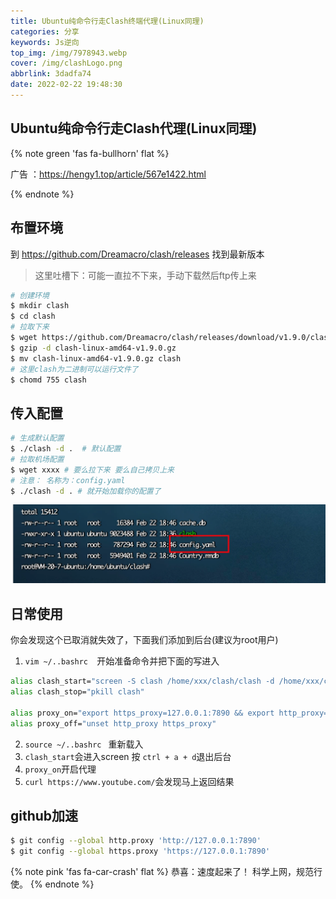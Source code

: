 ```yaml
---
title: Ubuntu纯命令行走Clash终端代理(Linux同理)
categories: 分享
keywords: Js逆向
top_img: /img/7978943.webp
cover: /img/clashLogo.png
abbrlink: 3dadfa74
date: 2022-02-22 19:48:30
---
```


## Ubuntu纯命令行走Clash代理(Linux同理)

{% note green 'fas fa-bullhorn' flat %}

广告 ：https://hengy1.top/article/567e1422.html

{% endnote %}

## 布置环境 

到 https://github.com/Dreamacro/clash/releases 找到最新版本

> 这里吐槽下：可能一直拉不下来，手动下载然后ftp传上来

```bash
# 创建环境
$ mkdir clash
$ cd clash
# 拉取下来
$ wget https://github.com/Dreamacro/clash/releases/download/v1.9.0/clash-linux-amd64-v1.9.0.gz
$ gzip -d clash-linux-amd64-v1.9.0.gz
$ mv clash-linux-amd64-v1.9.0.gz clash
# 这里clash为二进制可以运行文件了
$ chomd 755 clash
```

##  传入配置

```bash
# 生成默认配置
$ ./clash -d .  # 默认配置
# 拉取机场配置
$ wget xxxx # 要么拉下来 要么自己拷贝上来
# 注意： 名称为：config.yaml
$ ./clash -d . # 就开始加载你的配置了
```

<img src="/img/mics/image-20220222194004626.webp" alt="image-20220222194004626" style="zoom:85%;" />

##  日常使用

你会发现这个已取消就失效了，下面我们添加到后台(建议为root用户)

1. `vim ~/..bashrc  `开始准备命令并把下面的写进入

```bash
alias clash_start="screen -S clash /home/xxx/clash/clash -d /home/xxx/clash/"
alias clash_stop="pkill clash"

alias proxy_on="export https_proxy=127.0.0.1:7890 && export http_proxy=127.0.0.1:7890"
alias proxy_off="unset http_proxy https_proxy"
```

2. `source ~/..bashrc ` 重新载入
3. `clash_start`会进入screen 按 `ctrl + a + d`退出后台
4. `proxy_on`开启代理
5. `curl https://www.youtube.com/`会发现马上返回结果

##  github加速

```bash
$ git config --global http.proxy 'http://127.0.0.1:7890'
$ git config --global https.proxy 'https://127.0.0.1:7890'
```

{% note pink 'fas fa-car-crash' flat %}
恭喜：速度起来了！
科学上网，规范行使。
{% endnote %}